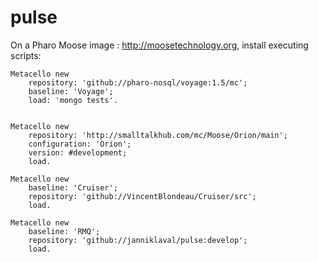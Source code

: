 # pulse

On a Pharo Moose image : http://moosetechnology.org, install executing scripts:
```Smalltalk
Metacello new 
	repository: 'github://pharo-nosql/voyage:1.5/mc';
	baseline: 'Voyage';
	load: 'mongo tests'.
	

Metacello new 
	repository: 'http://smalltalkhub.com/mc/Moose/Orion/main';
	configuration: 'Orion';
	version: #development;
	load.
	
Metacello new
    baseline: 'Cruiser';
    repository: 'github://VincentBlondeau/Cruiser/src';
    load.

Metacello new
    baseline: 'RMQ';
    repository: 'github://janniklaval/pulse:develop';
    load.
```    
